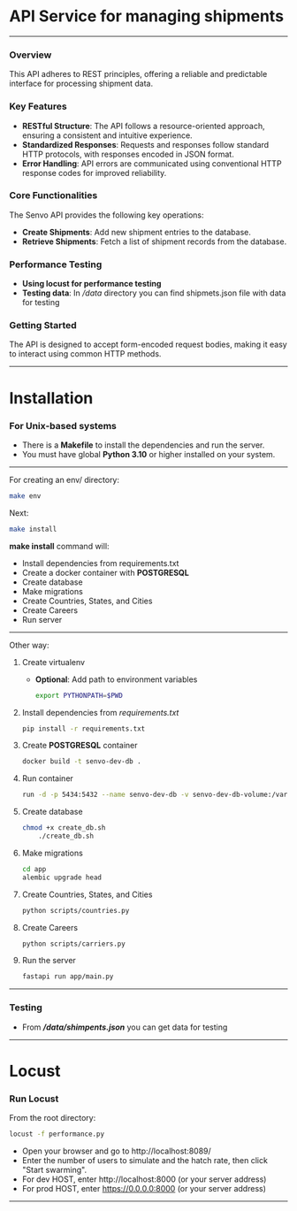 # API Service for managing shipments

___

### Overview

This API adheres to REST principles, offering a reliable and predictable interface for processing shipment data.

### Key Features

- **RESTful Structure**: The API follows a resource-oriented approach, ensuring a consistent and intuitive experience.
- **Standardized Responses**: Requests and responses follow standard HTTP protocols, with responses encoded in JSON
  format.
- **Error Handling**: API errors are communicated using conventional HTTP response codes for improved reliability.

### Core Functionalities

The Senvo API provides the following key operations:

- **Create Shipments**: Add new shipment entries to the database.
- **Retrieve Shipments**: Fetch a list of shipment records from the database.

### Performance Testing

- **Using locust for performance testing**
- **Testing data**: In */data* directory you can find shipmets.json file with data for testing

### Getting Started

The API is designed to accept form-encoded request bodies, making it easy to interact using common HTTP methods.
___

# Installation

### For Unix-based systems

* There is a **Makefile** to install the dependencies and run the server.
* You must have global **Python 3.10** or higher installed on your system.

___

For creating an env/ directory:

```bash 
make env
```

Next:

```bash
make install
```

**make install** command will:

- Install dependencies from requirements.txt
- Create a docker container with **POSTGRESQL**
- Create database
- Make migrations
- Create Countries, States, and Cities
- Create Careers
- Run server

---
Other way:

1. Create virtualenv
    - **Optional**: Add path to environment variables
        ```zsh
        export PYTHONPATH=$PWD
        ```
2. Install dependencies from *requirements.txt*
    ```zsh
    pip install -r requirements.txt
    ```
3. Create **POSTGRESQL** container
    ```zsh
    docker build -t senvo-dev-db .
    ```
4. Run container
    ```zsh
    run -d -p 5434:5432 --name senvo-dev-db -v senvo-dev-db-volume:/var/lib/postgresql/data senvo-dev-db
    ```
5. Create database
    ```zsh
    chmod +x create_db.sh
        ./create_db.sh
    ```
6. Make migrations

   ```zsh
   cd app
   alembic upgrade head
   ```

7. Create Countries, States, and Cities

   ```zsh
   python scripts/countries.py
   ```

8. Create Careers

   ```zsh
   python scripts/carriers.py
   ```

9. Run the server

   ```zsh
   fastapi run app/main.py
   ```

___
### Testing
- From _**/data/shimpents.json**_ you can get data for testing
___

# Locust

### Run Locust

From the root directory:

   ```zsh
   locust -f performance.py
   ```

- Open your browser and go to http://localhost:8089/
- Enter the number of users to simulate and the hatch rate, then click "Start swarming".
- For dev HOST, enter http://localhost:8000 (or your server address)
- For prod HOST, enter https://0.0.0.0:8000 (or your server address)

___
